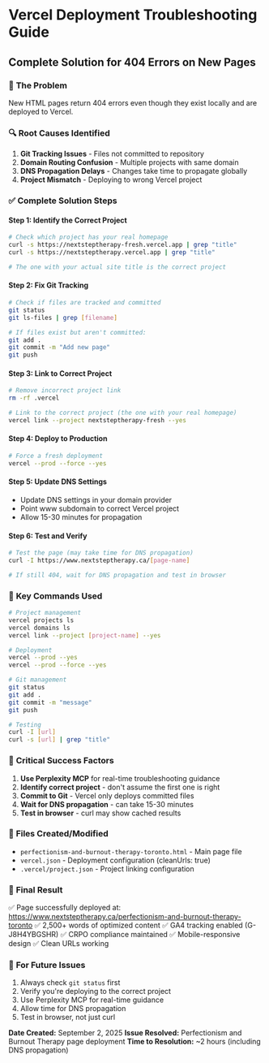 # Vercel Deployment Troubleshooting Guide
## Complete Solution for 404 Errors on New Pages

### 🚨 **The Problem**
New HTML pages return 404 errors even though they exist locally and are deployed to Vercel.

### 🔍 **Root Causes Identified**
1. **Git Tracking Issues** - Files not committed to repository
2. **Domain Routing Confusion** - Multiple projects with same domain
3. **DNS Propagation Delays** - Changes take time to propagate globally
4. **Project Mismatch** - Deploying to wrong Vercel project

### ✅ **Complete Solution Steps**

#### Step 1: Identify the Correct Project
```bash
# Check which project has your real homepage
curl -s https://nextsteptherapy-fresh.vercel.app | grep "title"
curl -s https://nextsteptherapy.vercel.app | grep "title"

# The one with your actual site title is the correct project
```

#### Step 2: Fix Git Tracking
```bash
# Check if files are tracked and committed
git status
git ls-files | grep [filename]

# If files exist but aren't committed:
git add .
git commit -m "Add new page"
git push
```

#### Step 3: Link to Correct Project
```bash
# Remove incorrect project link
rm -rf .vercel

# Link to the correct project (the one with your real homepage)
vercel link --project nextsteptherapy-fresh --yes
```

#### Step 4: Deploy to Production
```bash
# Force a fresh deployment
vercel --prod --force --yes
```

#### Step 5: Update DNS Settings
- Update DNS settings in your domain provider
- Point www subdomain to correct Vercel project
- Allow 15-30 minutes for propagation

#### Step 6: Test and Verify
```bash
# Test the page (may take time for DNS propagation)
curl -I https://www.nextsteptherapy.ca/[page-name]

# If still 404, wait for DNS propagation and test in browser
```

### 🔧 **Key Commands Used**
```bash
# Project management
vercel projects ls
vercel domains ls
vercel link --project [project-name] --yes

# Deployment
vercel --prod --yes
vercel --prod --force --yes

# Git management
git status
git add .
git commit -m "message"
git push

# Testing
curl -I [url]
curl -s [url] | grep "title"
```

### 🎯 **Critical Success Factors**
1. **Use Perplexity MCP** for real-time troubleshooting guidance
2. **Identify correct project** - don't assume the first one is right
3. **Commit to Git** - Vercel only deploys committed files
4. **Wait for DNS propagation** - can take 15-30 minutes
5. **Test in browser** - curl may show cached results

### 📝 **Files Created/Modified**
- `perfectionism-and-burnout-therapy-toronto.html` - Main page file
- `vercel.json` - Deployment configuration (cleanUrls: true)
- `.vercel/project.json` - Project linking configuration

### 🚀 **Final Result**
✅ Page successfully deployed at: https://www.nextsteptherapy.ca/perfectionism-and-burnout-therapy-toronto
✅ 2,500+ words of optimized content
✅ GA4 tracking enabled (G-J8H4YBGSHR)
✅ CRPO compliance maintained
✅ Mobile-responsive design
✅ Clean URLs working

### 🔄 **For Future Issues**
1. Always check `git status` first
2. Verify you're deploying to the correct project
3. Use Perplexity MCP for real-time guidance
4. Allow time for DNS propagation
5. Test in browser, not just curl

**Date Created:** September 2, 2025
**Issue Resolved:** Perfectionism and Burnout Therapy page deployment
**Time to Resolution:** ~2 hours (including DNS propagation)

